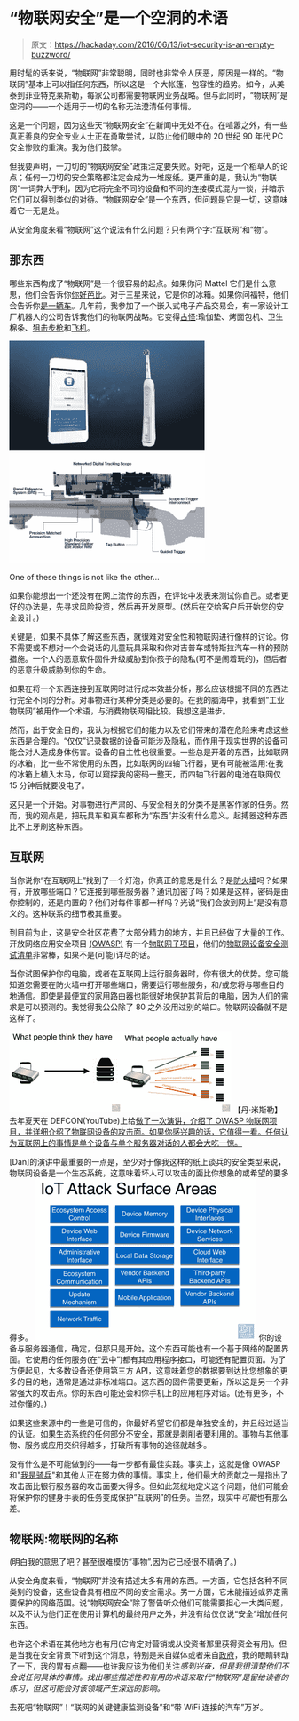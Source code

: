 # “物联网安全”是一个空洞的术语

> 原文：<https://hackaday.com/2016/06/13/iot-security-is-an-empty-buzzword/>

用时髦的话来说，“物联网”非常聪明，同时也非常令人厌恶，原因是一样的。“物联网”基本上可以指任何东西，所以这是一个大帐篷，包容性的趋势。如今，从美泰到菲亚特克莱斯勒，每家公司都需要物联网业务战略。但与此同时，“物联网”是空洞的——一个适用于一切的名称无法澄清任何事情。

这是一个问题，因为这些天“物联网安全”在新闻中无处不在。在喧嚣之外，有一些真正善良的安全专业人士正在勇敢尝试，以防止他们眼中的 20 世纪 90 年代 PC 安全惨败的重演。我为他们鼓掌。

但我要声明，一刀切的“物联网安全”政策注定要失败。好吧，这是一个稻草人的论点；任何一刀切的安全策略都注定会成为一堆废纸。更严重的是，我认为“物联网”一词弊大于利，因为它将完全不同的设备和不同的连接模式混为一谈，并暗示它们可以得到类似的对待。“物联网安全”是一个东西，但问题是它是一切，这意味着它一无是处。

从安全角度来看“物联网”这个说法有什么问题？只有两个字:“互联网”和“物”。

## 那东西

哪些东西构成了“物联网”是一个很容易的起点。如果你问 Mattel 它们是什么意思，他们会告诉你[你好芭比](http://hackaday.com/2015/11/24/hello-barbie-records-your-children/)。对于三星来说，它是你的冰箱。如果你问福特，他们会告诉你[是一辆车](http://www.telegraph.co.uk/finance/newsbysector/industry/engineering/11372205/How-connected-cars-are-driving-the-Internet-of-Things.html)。几年前，我参加了一个嵌入式电子产品交易会，有一家设计工厂机器人的公司告诉我他们的物联网战略。它变得[古怪](https://www.washingtonpost.com/investigations/cyber-search-engine-exposes-vulnerabilities/2012/06/03/gJQAIK9KCV_story.html):瑜伽垫、烤面包机、卫生棉条、[狙击步枪](https://www.youtube.com/watch?v=PEpuEprQ5VU)和[飞机](http://www.forbes.com/sites/ptc/2014/06/23/will-the-internet-of-things-revolutionize-the-aircraft-industry)。

[![One of these things is not like the other...](img/6992398d0140d8e856dd04d6bee295f3.png)](https://hackaday.com/wp-content/uploads/2016/06/things_combo.png)

One of these things is not like the other…

如果你能想出一个还没有在网上流传的东西，在评论中发表来测试你自己。或者更好的办法是，先寻求风险投资，然后再开发原型。(然后在交给客户后开始您的安全设计。)

关键是，如果不具体了解这些东西，就很难对安全性和物联网进行像样的讨论。你不需要或不想对一个会说话的儿童玩具采取和你对吉普车或特斯拉汽车一样的预防措施。一个人的恶意软件固件升级威胁到你孩子的隐私(可不是闹着玩的)，但后者的恶意升级威胁到你的生命。

如果在将一个东西连接到互联网时进行成本效益分析，那么应该根据不同的东西进行完全不同的分析。对事物进行某种分类是必要的。在我的脑海中，我看到“工业物联网”被用作一个术语，与消费物联网相比较。我想这是进步。

然而，出于安全目的，我认为根据它们的能力以及它们带来的潜在危险来考虑这些东西是合理的。“仅仅”记录数据的设备可能涉及隐私，而作用于现实世界的设备可能会对人造成身体伤害。设备的自主性也很重要。一些总是开着的东西，比如联网的冰箱，比一些不常使用的东西，比如联网的四轴飞行器，更有可能被滥用:在我的冰箱上植入木马，你可以窥探我的密码一整天，而四轴飞行器的电池在联网仅 15 分钟后就要没电了。

这只是一个开始。对事物进行严肃的、与安全相关的分类不是黑客作家的任务。然而，我的观点是，把玩具车和真车都称为“东西”并没有什么意义。起搏器这种东西比不上牙刷这种东西。

## 互联网

当你说你“在互联网上”找到了一个灯泡，你真正的意思是什么？是[防火墙](http://electronicdesign.com/communications/internet-things-needs-firewalls-too)吗？如果有，开放哪些端口？它连接到哪些服务器？通讯加密了吗？如果是这样，密码是由你控制的，还是内置的？他们对每件事都一样吗？光说“我们会放到网上”是没有意义的。这种联系的细节极其重要。

到目前为止，这是安全社区花费了大部分精力的地方，并且已经做了大量的工作。开放网络应用安全项目 [(OWASP)](https://www.owasp.org/index.php/About_OWASP) 有一个[物联网子项目](https://www.owasp.org/index.php/OWASP_Internet_of_Things_Project)，他们的[物联网设备安全测试清单](https://www.owasp.org/index.php/IoT_Testing_Guides)非常棒，如果不是(可能)详尽的话。

当你试图保护你的电脑，或者在互联网上运行服务器时，你有很大的优势。您可能知道您需要在防火墙中打开哪些端口，需要运行哪些服务，和/或您将与哪些目的地通信。即使是最便宜的家用路由器也能很好地保护其背后的电脑，因为人们的需求是可以预测的。我觉得我公公除了 80 之外没用过别的端口。物联网设备就不是这样了。

[![what_people_think_they_have](img/d0be11f94ebf9ab9108624678c0ceddc.png)](https://hackaday.com/wp-content/uploads/2016/06/what_people_think_they_have.png) 【丹·米斯勒】去年夏天在 DEFCON(YouTube)上给[做了一次演讲，介绍了 OWASP 物联网项目，并详细介绍了物联网设备的攻击面。如果你感兴趣的话，它值得一看。任何认为互联网上的事情是单个设备与单个服务器对话的人都会大吃一惊。](https://www.youtube.com/watch?v=RhxHHD790nw)

[Dan]的演讲中最重要的一点是，至少对于像我这样的纸上谈兵的安全类型来说，物联网设备是一个生态系统，这意味着坏人可以攻击的面比你想象的或希望的要多得多。
[![dan_miessler_talk_01](img/26b37d4e750eff165cd43d7aa7c614f0.png)](https://hackaday.com/wp-content/uploads/2016/06/dan_miessler_talk_01.png) 你的设备与服务器通信，确定，但那只是开始。这个东西可能也有一个基于网络的配置界面。它使用的任何服务(在“云中”)都有其应用程序接口，可能还有配置页面。为了方便起见，大多数设备还使用第三方 API，这意味着您的数据要到达比您想象的更多的目的地，通常是通过非标准端口。这东西的固件需要更新，所以这是另一个非常强大的攻击点。你的东西可能还会和你手机上的应用程序对话。(还有更多，不过你懂的。)

如果这些来源中的一些是可信的，你最好希望它们都是单独安全的，并且经过适当的认证。如果生态系统的任何部分不安全，那就是剥削者要利用的。事物与其他事物、服务或应用交织得越多，打破所有事物的途径就越多。

没有什么是不可能做到的——每一步都有最佳实践。事实上，这就是像 OWASP 和"[我是骑兵](https://www.iamthecavalry.org/)"和其他人正在努力做的事情。事实上，他们最大的贡献之一是指出了攻击面比银行服务器的攻击面要大得多。但如此笼统地定义这个问题，他们可能会将保护你的健身手表的任务变成保护“互联网”的任务。当然，现实中*可能*也有那么差。

## 物联网:物联网的名称

(明白我的意思了吧？甚至很难模仿“事物”,因为它已经很不精确了。)

从安全角度来看，“物联网”并没有描述太多有用的东西。一方面，它包括各种不同类别的设备，这些设备具有相应不同的安全需求。另一方面，它未能描述或界定需要保护的网络范围。说“物联网安全”除了警告听众他们可能需要担心一大类问题，以及不认为他们正在使用计算机的最终用户之外，并没有给仅仅说“安全”增加任何东西。

也许这个术语在其他地方也有用(它肯定对营销或从投资者那里获得资金有用)。但是当我在安全背景下听到这个消息，特别是来自媒体或者来自[政府](https://www.onthewire.io/ftc-warns-of-security-and-privacy-risks-in-iot-devices/)，我的眼睛转动了一下，我的胃有点翻——也许我应该为他们关注*感到兴奋，但是我很清楚他们不会说任何具体的事情。找出哪些描述性和有用的术语来取代“物联网”是留给读者的练习，但这可能会对该领域产生深远的影响。*

去死吧“物联网”！“联网的关键健康监测设备”和“带 WiFi 连接的汽车”万岁。